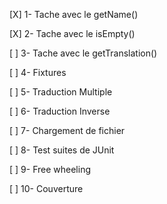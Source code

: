 [X] 1- Tache avec le getName()

[X] 2- Tache avec le isEmpty()

[ ] 3- Tache avec le getTranslation()

[ ] 4- Fixtures

[ ] 5- Traduction Multiple

[ ] 6- Traduction Inverse

[ ] 7- Chargement de fichier

[ ] 8- Test suites de JUnit

[ ] 9- Free wheeling

[ ] 10- Couverture
